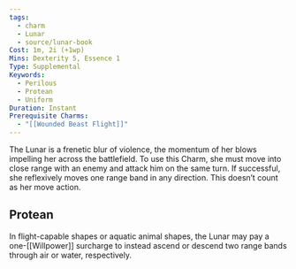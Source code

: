 ```yaml
---
tags:
  - charm
  - Lunar
  - source/lunar-book
Cost: 1m, 2i (+1wp)
Mins: Dexterity 5, Essence 1
Type: Supplemental
Keywords:
  - Perilous
  - Protean
  - Uniform
Duration: Instant
Prerequisite Charms:
  - "[[Wounded Beast Flight]]"
---
```

The Lunar is a frenetic blur of violence, the momentum of her blows impelling her across the battlefield. To use this Charm, she must move into close range with an enemy and attack him on the same turn. If successful, she reflexively moves one range band in any direction. This doesn’t count as her move action. 
## Protean 

In flight-capable shapes or aquatic animal shapes, the Lunar may pay a one-[[Willpower]] surcharge to instead ascend or descend two range bands through air or water, respectively.